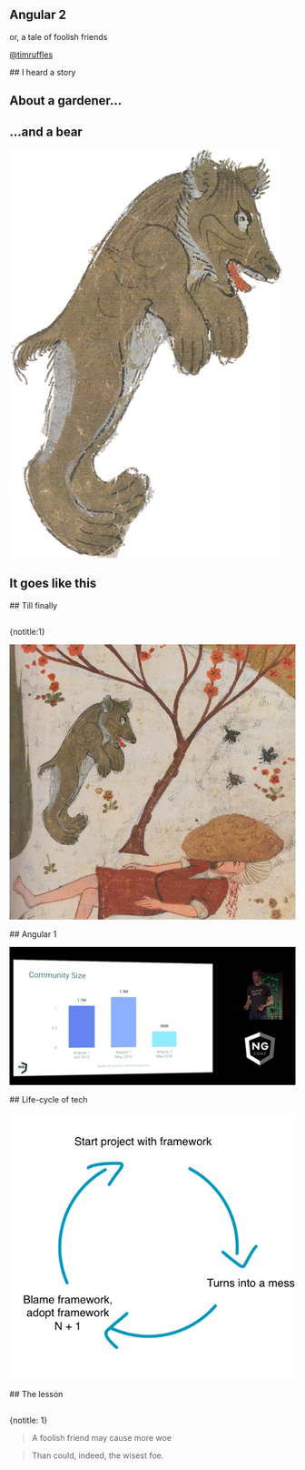 ## Angular 2

or, a tale of foolish friends

[@timruffles](http://www.twitter.com/timruffles)

## I heard a story

## About a gardener...

## ...and a bear

![bear](img/bear.png)

## It goes like this

## Till finally

##    
{notitle:1}

![bear](img/squash.png)

## Angular 1

![ng1](img/ng1.png)

## Life-cycle of tech

![ng1](img/progress.png)

## The lesson

##    
{notitle: 1}

> A foolish friend may cause more woe

> Than could, indeed, the wisest foe.



